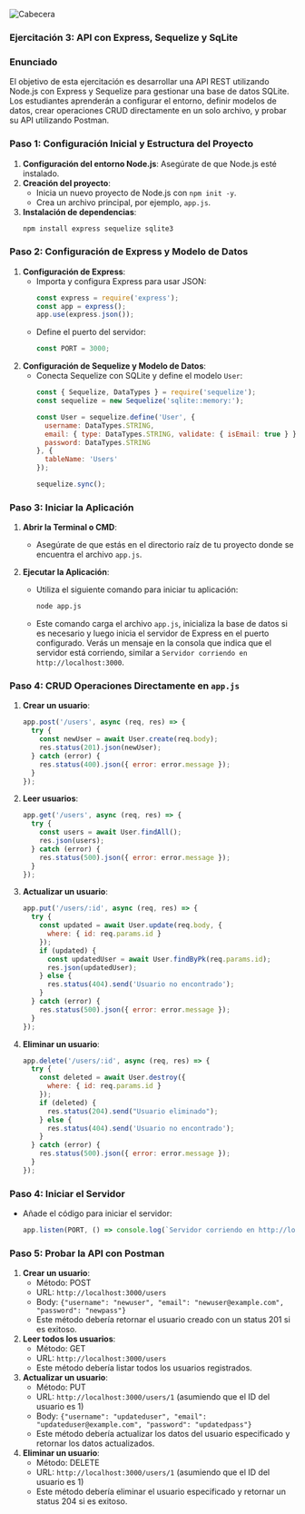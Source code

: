 ![Cabecera](../../images/22795b6c552ff69919ee656e69d111faf19ed5ff1df20f76b3990496795076a2.png)

### Ejercitación 3: API con Express, Sequelize y SqLite

### Enunciado
El objetivo de esta ejercitación es desarrollar una API REST utilizando Node.js con Express y Sequelize para gestionar una base de datos SQLite. Los estudiantes aprenderán a configurar el entorno, definir modelos de datos, crear operaciones CRUD directamente en un solo archivo, y probar su API utilizando Postman.

### Paso 1: Configuración Inicial y Estructura del Proyecto
1. **Configuración del entorno Node.js**: Asegúrate de que Node.js esté instalado.
2. **Creación del proyecto**:
   - Inicia un nuevo proyecto de Node.js con `npm init -y`.
   - Crea un archivo principal, por ejemplo, `app.js`.
3. **Instalación de dependencias**:
   ```bash
   npm install express sequelize sqlite3
   ```

### Paso 2: Configuración de Express y Modelo de Datos
1. **Configuración de Express**:
   - Importa y configura Express para usar JSON:
     ```javascript
     const express = require('express');
     const app = express();
     app.use(express.json());
     ```
   - Define el puerto del servidor:
     ```javascript
     const PORT = 3000;
     ```
2. **Configuración de Sequelize y Modelo de Datos**:
   - Conecta Sequelize con SQLite y define el modelo `User`:
     ```javascript
     const { Sequelize, DataTypes } = require('sequelize');
     const sequelize = new Sequelize('sqlite::memory:');

     const User = sequelize.define('User', {
       username: DataTypes.STRING,
       email: { type: DataTypes.STRING, validate: { isEmail: true } },
       password: DataTypes.STRING
     }, {
       tableName: 'Users'
     });

     sequelize.sync();
     ```

### Paso 3: Iniciar la Aplicación

1. **Abrir la Terminal o CMD**:
   - Asegúrate de que estás en el directorio raíz de tu proyecto donde se encuentra el archivo `app.js`.

2. **Ejecutar la Aplicación**:
   - Utiliza el siguiente comando para iniciar tu aplicación:
     ```bash
     node app.js
     ```
   - Este comando carga el archivo `app.js`, inicializa la base de datos si es necesario y luego inicia el servidor de Express en el puerto configurado. Verás un mensaje en la consola que indica que el servidor está corriendo, similar a `Servidor corriendo en http://localhost:3000`.

### Paso 4: CRUD Operaciones Directamente en `app.js`
1. **Crear un usuario**:
   ```javascript
   app.post('/users', async (req, res) => {
     try {
       const newUser = await User.create(req.body);
       res.status(201).json(newUser);
     } catch (error) {
       res.status(400).json({ error: error.message });
     }
   });
   ```
2. **Leer usuarios**:
   ```javascript
   app.get('/users', async (req, res) => {
     try {
       const users = await User.findAll();
       res.json(users);
     } catch (error) {
       res.status(500).json({ error: error.message });
     }
   });
   ```
3. **Actualizar un usuario**:
   ```javascript
   app.put('/users/:id', async (req, res) => {
     try {
       const updated = await User.update(req.body, {
         where: { id: req.params.id }
       });
       if (updated) {
         const updatedUser = await User.findByPk(req.params.id);
         res.json(updatedUser);
       } else {
         res.status(404).send('Usuario no encontrado');
       }
     } catch (error) {
       res.status(500).json({ error: error.message });
     }
   });
   ```
4. **Eliminar un usuario**:
   ```javascript
   app.delete('/users/:id', async (req, res) => {
     try {
       const deleted = await User.destroy({
         where: { id: req.params.id }
       });
       if (deleted) {
         res.status(204).send("Usuario eliminado");
       } else {
         res.status(404).send('Usuario no encontrado');
       }
     } catch (error) {
       res.status(500).json({ error: error.message });
     }
   });
   ```

### Paso 4: Iniciar el Servidor
   - Añade el código para iniciar el servidor:
     ```javascript
     app.listen(PORT, () => console.log(`Servidor corriendo en http://localhost:${PORT}`));
     ```
     
### Paso 5: Probar la API con Postman
1. **Crear un usuario**:
   - Método: POST
   - URL: `http://localhost:3000/users`
   - Body: `{"username": "newuser", "email": "newuser@example.com", "password": "newpass"}`
   - Este método debería retornar el usuario creado con un status 201 si es exitoso.
2. **Leer todos los usuarios**:
   - Método: GET
   - URL: `http://localhost:3000/users`
   - Este método debería listar todos los usuarios registrados.
3. **Actualizar un usuario**:
   - Método: PUT
   - URL: `http://localhost:3000/users/1` (asumiendo que el ID del usuario es 1)
   - Body: `{"username": "updateduser", "email": "updateduser@example.com", "password": "updatedpass"}`
   - Este método debería actualizar los datos del usuario especificado y retornar los datos actualizados.
4. **Eliminar un usuario**:
   - Método: DELETE
   - URL: `http://localhost:3000/users/1` (asumiendo que el ID del usuario es 1)
   - Este método debería eliminar el usuario especificado y retornar un status 204 si es exitoso.
